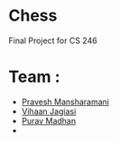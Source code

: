 # Chess
Final Project for CS 246

# Team : 
- [Pravesh Mansharamani](https://www.linkedin.com/in/pravesh-mansharamani-924984198/)
- [Vihaan Jagiasi](https://www.linkedin.com/in/vihaanjagiasi/)
- [Purav Madhan](https://www.linkedin.com/in/purav-madhan-3ba794209/)
- 
